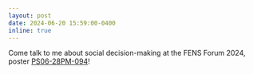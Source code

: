 ```yaml
---
layout: post
date: 2024-06-20 15:59:00-0400
inline: true
---
```


Come talk to me about social decision-making at the FENS Forum 2024, poster [PS06-28PM-094](https://fens2024.abstractserver.com/program/#/details/presentations/592)!

